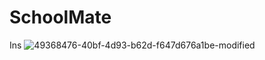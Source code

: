 # SchoolMate
Ins
![49368476-40bf-4d93-b62d-f647d676a1be-modified](https://user-images.githubusercontent.com/118705076/226071692-698e7bf4-8647-4937-905c-3c4af1c73bc9.png)
